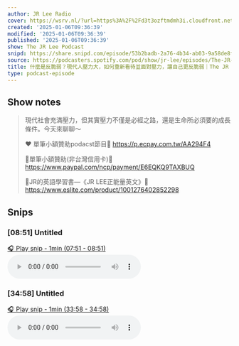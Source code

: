 ```yaml
---
author: JR Lee Radio
cover: https://wsrv.nl/?url=https%3A%2F%2Fd3t3ozftmdmh3i.cloudfront.net%2Fproduction%2Fpodcast_uploaded_nologo%2F11838469%2F11838469-1610182098785-d439d38e8e027.jpg&w=200&h=200
created: '2025-01-06T09:36:39'
modified: '2025-01-06T09:36:39'
published: '2025-01-06T09:36:39'
show: The JR Lee Podcast
snipd: https://share.snipd.com/episode/53b2badb-2a76-4b34-ab03-9a58de8f201a
source: https://podcasters.spotify.com/pod/show/jr-lee/episodes/The-JR-Lee-Podcast-Ep067-e2stlfn
title: 什麼是反脆弱？現代人壓力大，如何重新看待並面對壓力，讓自己更反脆弱｜The JR Lee Podcast Ep067
type: podcast-episode
---
```



## Show notes
> 現代社會充滿壓力，但其實壓力不僅是必經之路，還是生命所必須要的成長條件。今天來聊聊～
> 
> 
> 
> ❤️ 單筆小額贊助podacst節目💜
> https://p.ecpay.com.tw/AA294F4
> 
> 🙏單筆小額贊助(非台灣信用卡)🐳
> https://www.paypal.com/ncp/payment/E6EQKQ9TAXBUQ
> 
> 📔JR的英語學習書—《JR LEE正能量英文》📘
> https://www.eslite.com/product/1001276402852298

## Snips
### [08:51] Untitled
[🎧 Play snip - 1min️ (07:51 - 08:51)](https://share.snipd.com/snip/4ad085c3-1721-4cc9-ba8c-3425900f17c5)
<audio controls> <source src="https://anchor.fm/s/4728a874/podcast/play/96441271/https%3A%2F%2Fd3ctxlq1ktw2nl.cloudfront.net%2Fstaging%2F2024-11-31%2Fe676b8cf-bb7d-049e-8d4c-83402134208f.mp3#t=07:51,08:51"> </audio>
### [34:58] Untitled
[🎧 Play snip - 1min️ (33:58 - 34:58)](https://share.snipd.com/snip/b8c9f3ae-2c50-4b85-986b-178393ffe39f)
<audio controls> <source src="https://anchor.fm/s/4728a874/podcast/play/96441271/https%3A%2F%2Fd3ctxlq1ktw2nl.cloudfront.net%2Fstaging%2F2024-11-31%2Fe676b8cf-bb7d-049e-8d4c-83402134208f.mp3#t=33:58,34:58"> </audio>
